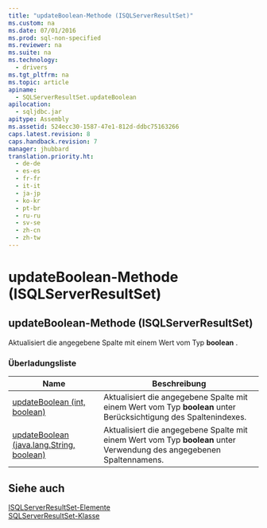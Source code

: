 ```yaml
---
title: "updateBoolean-Methode (ISQLServerResultSet)"
ms.custom: na
ms.date: 07/01/2016
ms.prod: sql-non-specified
ms.reviewer: na
ms.suite: na
ms.technology: 
  - drivers
ms.tgt_pltfrm: na
ms.topic: article
apiname: 
  - SQLServerResultSet.updateBoolean
apilocation: 
  - sqljdbc.jar
apitype: Assembly
ms.assetid: 524ecc30-1587-47e1-812d-ddbc75163266
caps.latest.revision: 8
caps.handback.revision: 7
manager: jhubbard
translation.priority.ht: 
  - de-de
  - es-es
  - fr-fr
  - it-it
  - ja-jp
  - ko-kr
  - pt-br
  - ru-ru
  - sv-se
  - zh-cn
  - zh-tw
---
```

# updateBoolean-Methode (ISQLServerResultSet)
    
## updateBoolean\-Methode \(ISQLServerResultSet\)  
 Aktualisiert die angegebene Spalte mit einem Wert vom Typ **boolean** .  
  
### Überladungsliste  
  
|Name|Beschreibung|  
|----------|------------------|  
|[updateBoolean \(int, boolean\)](../content/updateBoolean-Method--int--boolean-.md)|Aktualisiert die angegebene Spalte mit einem Wert vom Typ **boolean** unter Berücksichtigung des Spaltenindexes.|  
|[updateBoolean \(java.lang.String, boolean\)](../content/updateBoolean-Method--java.lang.String--boolean-.md)|Aktualisiert die angegebene Spalte mit einem Wert vom Typ **boolean** unter Verwendung des angegebenen Spaltennamens.|  
  
## Siehe auch  
 [ISQLServerResultSet-Elemente](../content/SQLServerResultSet-Members.md)   
 [SQLServerResultSet-Klasse](../content/SQLServerResultSet-Class.md)  
  
  